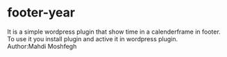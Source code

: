 # footer-year
It is a simple wordpress plugin that show time in a calenderframe in footer.
To use it you install plugin and active it in wordpress plugin.<br/>
Author:Mahdi Moshfegh
